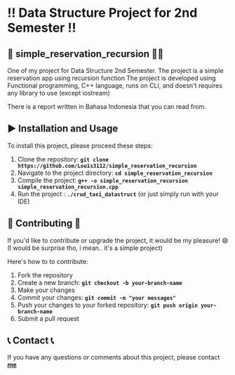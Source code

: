 # :bangbang: **Data Structure Project for 2nd Semester**  :bangbang:

## :person_in_tuxedo: **simple_reservation_recursion** :woman_in_tuxedo: 
One of my project for Data Structure 2nd Semester. The project is a simple reservation app using recursion function
The project is developed using Functional programming, C++ language, runs on CLI, and doesn't requires any library to use (except iostream)

There is a report written in Bahasa Indonesia that you can read from.

## :arrow_forward: **Installation and Usage** 
To install this project, please proceed these steps:

1. Clone the repository: **`git clone https://github.com/Louis3112/simple_reservation_recursion`**
2. Navigate to the project directory: **`cd simple_reservation_recursion`**
3. Compile the project: **`g++ -o simple_reservation_recursion simple_reservation_recursion.cpp`**
4. Run the project : **`./crud_taxi_datastruct`** (or just simply run with your IDE)

## 	:bust_in_silhouette: **Contributing** :bust_in_silhouette:
If you'd like to contribute or upgrade the project, it would be my pleasure! :smile: 
(I would be surprise tho, i mean.. it's a simple project)

Here's how to to contribute:
1. Fork the repository
2. Create a new branch: **`git checkout -b your-branch-name`**
3. Make your changes
4. Commit your changes: **`git commit -m "your messages"`** 
5. Push your changes to your forked repository: **`git push origin your-branch-name`**
6. Submit a pull request

## :telephone_receiver: **Contact** :telephone_receiver:

If you have any questions or comments about this project, please contact **[me](corneliuslouis3112@gmail.com)**
